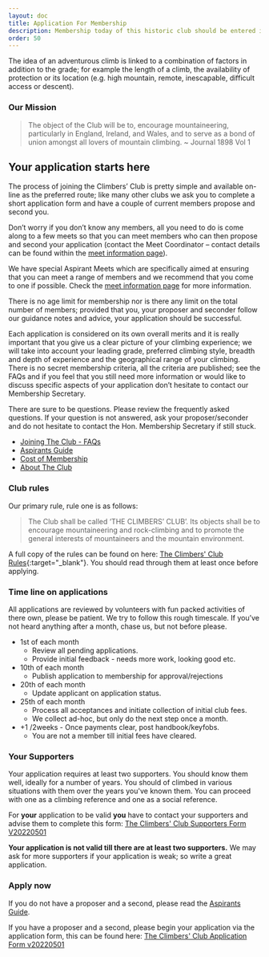 ```yaml
---
layout: doc
title: Application For Membership
description: Membership today of this historic club should be entered into with pride. We are open to any enthusiastic and competent rock-climber or mountaineer who is experienced at leading adventurous climbs; we are not a club for novices or the inexperienced.
order: 50
---
```


The idea of an adventurous climb is linked to a combination of factors in addition to the grade; for example the length of a climb, the availability of protection or its location (e.g. high mountain, remote, inescapable, difficult access or descent).

### Our Mission

> The object of the Club will be to, encourage mountaineering, particularly in England, Ireland, and Wales, and to serve as a bond of union amongst all lovers of mountain climbing. ~ Journal 1898 Vol 1

## Your application starts here

The process of joining the Climbers’ Club is pretty simple and available on-line as the preferred route; like many other clubs we ask you to complete a short application form and have a couple of current members propose and second you.

Don’t worry if you don’t know any members, all you need to do is come along to a few meets so that you can meet members who can then propose and second your application (contact the Meet Coordinator – contact details can be found within the [meet information page](https://www.climbers-club.co.uk/meets/)).

We have special Aspirant Meets which are specifically aimed at ensuring that you can meet a range of members and we recommend that you come to one if possible. Check the [meet information page](https://www.climbers-club.co.uk/meets/) for more information.

There is no age limit for membership nor is there any limit on the total number of members; provided that you, your proposer and seconder follow our guidance notes and advice, your application should be successful.

Each application is considered on its own overall merits and it is really important that you give us a clear picture of your climbing experience; we will take into account your leading grade, preferred climbing style, breadth and depth of experience and the geographical range of your climbing. There is no secret membership criteria, all the criteria are published; see the FAQs and if you feel that you still need more information or would like to discuss specific aspects of your application don’t hesitate to contact our Membership Secretary.

There are sure to be questions. Please review the frequently asked questions. If your question is not answered, ask your proposer/seconder and do not hesitate to contact the Hon. Membership Secretary if still stuck.

- [Joining The Club - FAQs](/docs/membership/joining-the-club)
- [Aspirants Guide](/docs/membership/aspirants-guide)
- [Cost of Membership](/docs/membership/cost-of-membership)
- [About The Club](/docs/membership/about-the-club)

### Club rules

Our primary rule, rule one is as follows:

> The Club shall be called ‘THE CLIMBERS’ CLUB’. Its objects shall be to encourage mountaineering and
> rock-climbing and to promote the general interests of mountaineers and the mountain environment.

A full copy of the rules can be found on here: [The Climbers' Club Rules](/docs/membership/rules-22.pdf){:target="\_blank"}. You should read through them at least once before applying.

### Time line on applications

All applications are reviewed by volunteers with fun packed activities of there own, please be patient.
We try to follow this rough timescale. If you’ve not heard anything after a month, chase us, but not before please.

- 1st of each month
  - Review all pending applications.
  - Provide initial feedback - needs more work, looking good etc.
- 10th of each month
  - Publish application to membership for approval/rejections
- 20th of each month
  - Update applicant on application status.
- 25th of each month
  - Process all acceptances and initiate collection of initial club fees.
  - We collect ad-hoc, but only do the next step once a month.
- +1 /2weeks - Once payments clear, post handbook/keyfobs.
  - You are not a member till initial fees have cleared.

### Your Supporters

Your application requires at least two supporters. You should know them well, ideally for a number of years.
You should of climbed in various situations with them over the years you've known them.
You can proceed with one as a climbing reference and one as a social reference.

For **your** application to be valid **you** have to contact your supporters and advise them to complete this form:
[The Climbers' Club Supporters Form V20220501](https://forms.gle/FqJce5zjoZ1b6DNS6)

**Your application is not valid till there are at least two supporters.**
We may ask for more supporters if your application is weak; so write a great application.

### Apply now

If you do not have a proposer and a second, please read the [Aspirants Guide](/docs/membership/aspirants-guide).

If you have a proposer and a second, please begin your application via the application form, this can be found here:
[The Climbers' Club Application Form v20220501](https://forms.gle/p3Cug2xHrytPRcTJA)
